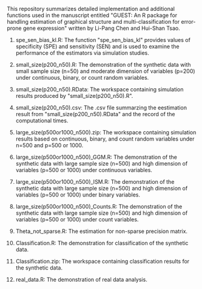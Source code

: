 This repository summarizes detailed implementation and additional functions used in the manuscript entitled "GUEST: An R package for handling estimation of graphical structure and multi-classification for error-prone gene expression" written by Li-Pang Chen and Hui-Shan Tsao.

1. spe_sen_bias_kl.R: The function "spe_sen_bias_kl" provides values of specificity (SPE) and sensitivity (SEN) and is used to examine the performance of the estimators via simulation studies.

2. small_size(p200_n50).R: The demonstration of the synthetic data with small sample size (n=50) and moderate dimension of variables (p=200) under continuous, binary, or count random variables.

3. small_size(p200_n50).RData: The workspace containing simulation results produced by "small_size(p200_n50).R".

4. small_size(p200_n50).csv: The .csv file summarzing the eestimation result from "small_size(p200_n50).RData" and the record of the computational times.

5. large_size(p500or1000_n500).zip: The workspace containing simulation results based on continuous, binary, and count random variables under n=500 and p=500 or 1000.

6. large_size(p500or1000_n500)_GGM.R: The demonstration of the synthetic data with large sample size (n=500) and high dimension of variables (p=500 or 1000) under continuous variables.

7. large_size(p500or1000_n500)_ISM.R: The demonstration of the synthetic data with large sample size (n=500) and high dimension of variables (p=500 or 1000) under binary variables.

8. large_size(p500or1000_n500)_Counts.R: The demonstration of the synthetic data with large sample size (n=500) and high dimension of variables (p=500 or 1000) under count variables.

9. Theta_not_sparse.R: The estimation for non-sparse precision matrix.

10. Classification.R: The demonstration for classification of the synthetic data.

11. Classification.zip: The workspace containing classification results for the synthetic data.

12. real_data.R: The demonstration of real data analysis.

